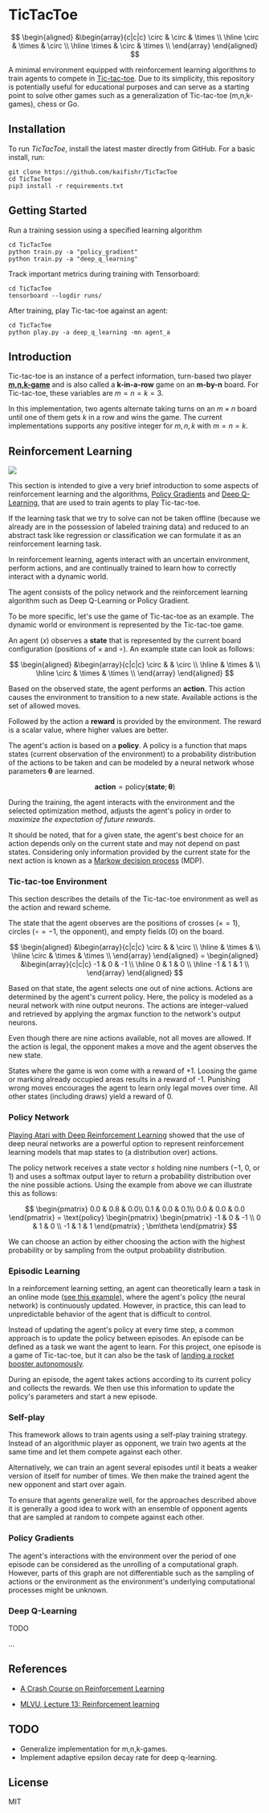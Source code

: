 # TicTacToe 

$$
\begin{aligned}
&\begin{array}{c|c|c}
\circ & \circ & \times \\
\hline
\circ & \times &  \circ \\
\hline
\times & \circ & \times \\
\end{array}
\end{aligned}
$$

A minimal environment equipped with reinforcement learning algorithms to train agents to compete in [Tic-tac-toe](https://en.wikipedia.org/wiki/Tic-tac-toe). Due to its simplicity, this repository is potentially useful for educational purposes and can serve as a starting point to solve other games such as a generalization of Tic-tac-toe (m,n,k-games), chess or Go.


## Installation

To run *TicTacToe*, install the latest master directly from GitHub. For a basic install, run:

```console
git clone https://github.com/kaifishr/TicTacToe
cd TicTacToe 
pip3 install -r requirements.txt
```

## Getting Started

Run a training session using a specified learning algorithm

```console
cd TicTacToe 
python train.py -a "policy_gradient"
python train.py -a "deep_q_learning"
```

Track important metrics during training with Tensorboard:

```console
cd TicTacToe 
tensorboard --logdir runs/
```

After training, play Tic-tac-toe against an agent:

```console
cd TicTacToe 
python play.py -a deep_q_learning -mn agent_a 
```


## Introduction

Tic-tac-toe is an instance of a perfect information, turn-based two player [**m,n,k-game**]( https://en.wikipedia.org/wiki/M,n,k-game) and is also called a **k-in-a-row** game on an **m-by-n** board. For Tic-tac-toe, these variables are $m=n=k=3$.

In this implementation, two agents alternate taking turns on an $m \times n$ board until one of them gets $k$ in a row and wins the game. The current implementations supports any positive integer for $m,n,k$ with $m=n=k$.


## Reinforcement Learning

![](https://www.mathworks.com/help/reinforcement-learning/ug/agent_diagram.png)

This section is intended to give a very brief introduction to some aspects of reinforcement learning and the algorithms, [Policy Gradients](#policy-gradients) and [Deep Q-Learning](#deep-q-learning), that are used to train agents to play Tic-tac-toe.

If the learning task that we try to solve can not be taken offline (because we already are in the possession of labeled training data) and reduced to an abstract task like regression or classification we can formulate it as an reinforcement learning task.

In reinforcement learning, agents interact with an uncertain environment, perform actions, and are continually trained to learn how to correctly interact with a dynamic world.

The agent consists of the policy network and the reinforcement learning algorithm such as Deep Q-Learning or Policy Gradient.

To be more specific, let's use the game of Tic-tac-toe as an example. The dynamic world or environment is represented by the Tic-tac-toe game.

An agent ($x$) observes a **state** that is represented by the current board configuration (positions of $\times$ and $\circ$). An example state can look as follows:

$$
\begin{aligned}
&\begin{array}{c|c|c}
\circ &  & \circ \\
\hline
& \times &  \\
\hline
\circ & \times & \times \\
\end{array}
\end{aligned}
$$

Based on the observed state, the agent performs an **action**. This action causes the environment to transition to a new state. Available actions is the set of allowed moves.

Followed by the action a **reward** is provided by the environment. The reward is a scalar value, where higher values are better.

The agent's action is based on a **policy**. A policy is a function that maps states (current observation of the environment) to a probability distribution of the actions to be taken and can be modeled by a neural network whose parameters $\bm\theta$ are learned.

$$\textbf{action}= \text{policy}(\textbf{state}; \bm{\theta})$$

During the training, the agent interacts with the environment and the selected optimization method, adjusts the agent's policy in order to *maximize the expectation of future rewards*.

It should be noted, that for a given state, the agent's best choice for an action depends only on the current state and may not depend on past states. Considering only information provided by the current state for the next action is known as a [Markow decision process](https://en.wikipedia.org/wiki/Markov_decision_process) (MDP).


### Tic-tac-toe Environment

This section describes the details of the Tic-tac-toe environment as well as the action and reward scheme.

The state that the agent observes are the positions of crosses ($\times = 1$), circles ($\circ = -1$, the opponent), and empty fields ($0$) on the board.

$$
\begin{aligned}
&\begin{array}{c|c|c}
\circ &  & \circ \\
\hline
& \times &  \\
\hline
\circ & \times & \times \\
\end{array}
\end{aligned} =
\begin{aligned}
&\begin{array}{c|c|c}
-1 & 0 & -1 \\
\hline
0 & 1 & 0 \\
\hline
-1 & 1 & 1 \\
\end{array}
\end{aligned}
$$

Based on that state, the agent selects one out of nine actions. Actions are determined by the agent's current policy. Here, the policy is modeled as a neural network with nine output neurons. The actions are integer-valued and retrieved by applying the argmax function to the network's output neurons.

Even though there are nine actions available, not all moves are allowed. If the action is legal, the opponent makes a move and the agent observes the new state.

States where the game is won come with a reward of +1. Loosing the game or marking already occupied areas results in a reward of -1. Punishing wrong moves encourages the agent to learn only legal moves over time. All other states (including draws) yield a reward of 0. 


### Policy Network

[Playing Atari with Deep Reinforcement Learning](https://arxiv.org/abs/1312.5602) showed that the use of deep neural networks are a powerful option to represent reinforcement learning models that map states to (a distribution over) actions.

The policy network receives a state vector $s$ holding nine numbers ($-1$, $0$, or $1$) and uses a softmax output layer to return a probability distribution over the nine possible actions. Using the example from above we can illustrate this as follows: 

$$
\begin{pmatrix}
0.0 & 0.8 & 0.0\\
0.1 & 0.0 & 0.1\\
0.0 & 0.0 & 0.0
\end{pmatrix}
= \text{policy}
\begin{pmatrix}
\begin{pmatrix}
-1 & 0 & -1 \\
0 & 1 & 0 \\
-1 & 1 & 1
\end{pmatrix}
; \bm\theta
\end{pmatrix}
$$

We can choose an action by either choosing the action with the highest probability or by sampling from the output probability distribution.


### Episodic Learning

In a reinforcement learning setting, an agent can theoretically learn a task in an online mode ([see this example](https://arxiv.org/pdf/2208.07860.pdf)), where the agent's policy (the neural network) is continuously updated. However, in practice, this can lead to unpredictable behavior of the agent that is difficult to control.

Instead of updating the agent's policy at every time step, a common approach is to update the policy between episodes. An episode can be defined as a task we want the agent to learn. For this project, one episode is a game of Tic-tac-toe, but it can also be the task of [landing a rocket booster autonomously](https://github.com/kaifishr/RocketLander).

During an episode, the agent takes actions according to its current policy and collects the rewards. We then use this information to update the policy's parameters and start a new episode.


### Self-play

This framework allows to train agents using a self-play training strategy. Instead of an algorithmic player as opponent, we train two agents at the same time and let them compete against each other. 

Alternatively, we can train an agent several episodes until it beats a weaker version of itself for number of times. We then make the trained agent the new opponent and start over again. 

To ensure that agents generalize well, for the approaches described above it is generally a good idea to work with an ensemble of opponent agents that are sampled at random to compete against each other.


### Policy Gradients

The agent's interactions with the environment over the period of one episode can be considered as the unrolling of a computational graph. However, parts of this graph are not differentiable such as the sampling of actions or the environment as the environment's underlying computational processes might be unknown. 



### Deep Q-Learning

TODO

...



## References

* [A Crash Course on Reinforcement Learning](https://arxiv.org/abs/2103.04910)

* [MLVU, Lecture 13: Reinforcement learning](https://mlvu.github.io/lecture13/)


## TODO

- Generalize implementation for m,n,k-games.
- Implement adaptive epsilon decay rate for deep q-learning.


## License

MIT